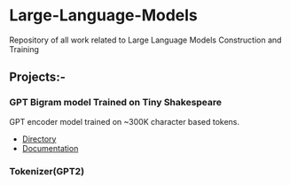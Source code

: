 # Large-Language-Models
Repository of all work related to Large Language Models Construction and Training

## Projects:-
### GPT Bigram model Trained on Tiny Shakespeare 
GPT encoder model trained on ~300K character based tokens.

- [Directory](GPT(tiny_shakespeare))
- [Documentation](GPT(tiny_shakespeare)/README.md)

### Tokenizer(GPT2)

